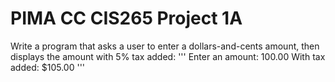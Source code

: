 # PIMA CC CIS265 Project 1A

Write a program that asks a user to enter a dollars-and-cents amount,
then displays the amount with 5% tax added:
'''
Enter an amount: 100.00
With tax added: $105.00
'''
